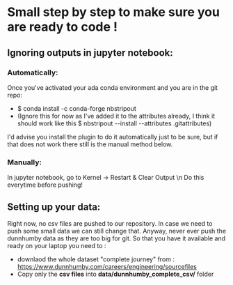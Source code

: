 # Small step by step to make sure you are ready to code ! 

## Ignoring outputs in jupyter notebook: 


### Automatically: 
Once you've activated your ada conda environment and you are in the git repo: 

- $ conda install -c conda-forge nbstripout 
- (Ignore this for now as I've added it to the attributes already, I think it should work like this $ nbstripout --install --attributes .gitattributes)


I'd advise you install the plugin to do it automatically just to be sure, but if that does not work there still is the manual method below. 

### Manually: 
In jupyter notebook, go to Kernel -> Restart & Clear Output \n
Do this everytime before pushing!


## Setting up your data:
Right now, no csv files are pushed to our repository. In case we need to push some small data we can still change that. Anyway, never ever push the dunnhumby data as they are too big for git. So that you have it available and ready on your laptop you need to : 
- downlaod the whole dataset "complete journey" from : https://www.dunnhumby.com/careers/engineering/sourcefiles
- Copy only the **csv files** into **data/dunnhumby_complete_csv/** folder
